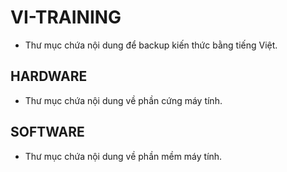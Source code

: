 # VI-TRAINING
- Thư mục chứa nội dung để backup kiến thức bằng tiếng Việt.

## HARDWARE
- Thư mục chứa nội dung về phần cứng máy tính.

## SOFTWARE
- Thư mục chứa nội dung về phần mềm máy tính.